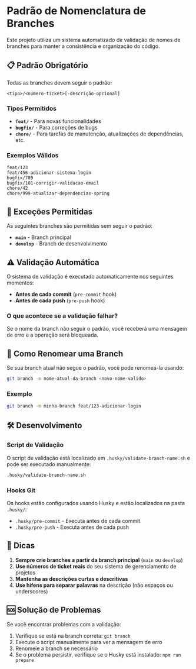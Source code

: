 # Padrão de Nomenclatura de Branches

Este projeto utiliza um sistema automatizado de validação de nomes de branches para manter a consistência e organização do código.

## 📋 Padrão Obrigatório

Todas as branches devem seguir o padrão:

```
<tipo>/<número-ticket>[-descrição-opcional]
```

### Tipos Permitidos

- **`feat/`** - Para novas funcionalidades
- **`bugfix/`** - Para correções de bugs
- **`chore/`** - Para tarefas de manutenção, atualizações de dependências, etc.

### Exemplos Válidos

```
feat/123
feat/456-adicionar-sistema-login
bugfix/789
bugfix/101-corrigir-validacao-email
chore/42
chore/999-atualizar-dependencias-spring
```

## 🚀 Exceções Permitidas

As seguintes branches são permitidas sem seguir o padrão:

- **`main`** - Branch principal
- **`develop`** - Branch de desenvolvimento

## ⚠️ Validação Automática

O sistema de validação é executado automaticamente nos seguintes momentos:

- **Antes de cada commit** (`pre-commit` hook)
- **Antes de cada push** (`pre-push` hook)

### O que acontece se a validação falhar?

Se o nome da branch não seguir o padrão, você receberá uma mensagem de erro e a operação será bloqueada.

## 🔧 Como Renomear uma Branch

Se sua branch atual não segue o padrão, você pode renomeá-la usando:

```bash
git branch -m nome-atual-da-branch <novo-nome-valido>
```

### Exemplo

```bash
git branch -m minha-branch feat/123-adicionar-login
```

## 🛠️ Desenvolvimento

### Script de Validação

O script de validação está localizado em `.husky/validate-branch-name.sh` e pode ser executado manualmente:

```bash
.husky/validate-branch-name.sh
```

### Hooks Git

Os hooks estão configurados usando Husky e estão localizados na pasta `.husky/`:

- `.husky/pre-commit` - Executa antes de cada commit
- `.husky/pre-push` - Executa antes de cada push

## 📝 Dicas

1. **Sempre crie branches a partir da branch principal** (`main` ou `develop`)
2. **Use números de ticket reais** do seu sistema de gerenciamento de projetos
3. **Mantenha as descrições curtas e descritivas**
4. **Use hífens para separar palavras** na descrição (não espaços ou underscores)

## 🆘 Solução de Problemas

Se você encontrar problemas com a validação:

1. Verifique se está na branch correta: `git branch`
2. Execute o script manualmente para ver a mensagem de erro
3. Renomeie a branch se necessário
4. Se o problema persistir, verifique se o Husky está instalado: `npm run prepare`
